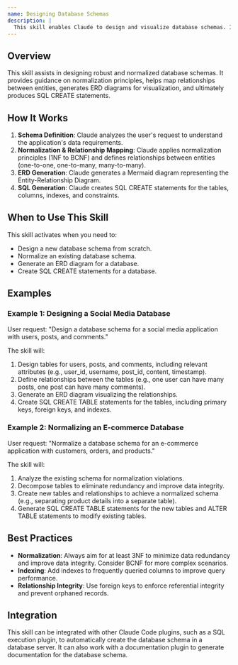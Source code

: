 ```yaml
---
name: Designing Database Schemas
description: |
  This skill enables Claude to design and visualize database schemas. It leverages normalization guidance (1NF through BCNF), relationship mapping, and ERD generation to create efficient and well-structured databases. Use this skill when the user requests to "design a database schema", "create a database model", "generate an ERD", "normalize a database", or needs help with "database design best practices". The skill is triggered by terms like "database schema", "ERD diagram", "database normalization", and "relational database design".
---
```


## Overview

This skill assists in designing robust and normalized database schemas. It provides guidance on normalization principles, helps map relationships between entities, generates ERD diagrams for visualization, and ultimately produces SQL CREATE statements.

## How It Works

1. **Schema Definition**: Claude analyzes the user's request to understand the application's data requirements.
2. **Normalization & Relationship Mapping**: Claude applies normalization principles (1NF to BCNF) and defines relationships between entities (one-to-one, one-to-many, many-to-many).
3. **ERD Generation**: Claude generates a Mermaid diagram representing the Entity-Relationship Diagram.
4. **SQL Generation**: Claude creates SQL CREATE statements for the tables, columns, indexes, and constraints.

## When to Use This Skill

This skill activates when you need to:
- Design a new database schema from scratch.
- Normalize an existing database schema.
- Generate an ERD diagram for a database.
- Create SQL CREATE statements for a database.

## Examples

### Example 1: Designing a Social Media Database

User request: "Design a database schema for a social media application with users, posts, and comments."

The skill will:
1. Design tables for users, posts, and comments, including relevant attributes (e.g., user_id, username, post_id, content, timestamp).
2. Define relationships between the tables (e.g., one user can have many posts, one post can have many comments).
3. Generate an ERD diagram visualizing the relationships.
4. Create SQL CREATE TABLE statements for the tables, including primary keys, foreign keys, and indexes.

### Example 2: Normalizing an E-commerce Database

User request: "Normalize a database schema for an e-commerce application with customers, orders, and products."

The skill will:
1. Analyze the existing schema for normalization violations.
2. Decompose tables to eliminate redundancy and improve data integrity.
3. Create new tables and relationships to achieve a normalized schema (e.g., separating product details into a separate table).
4. Generate SQL CREATE TABLE statements for the new tables and ALTER TABLE statements to modify existing tables.

## Best Practices

- **Normalization**: Always aim for at least 3NF to minimize data redundancy and improve data integrity. Consider BCNF for more complex scenarios.
- **Indexing**: Add indexes to frequently queried columns to improve query performance.
- **Relationship Integrity**: Use foreign keys to enforce referential integrity and prevent orphaned records.

## Integration

This skill can be integrated with other Claude Code plugins, such as a SQL execution plugin, to automatically create the database schema in a database server. It can also work with a documentation plugin to generate documentation for the database schema.